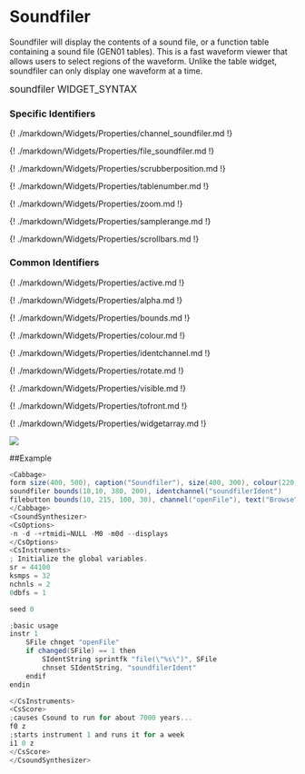 # Soundfiler

Soundfiler will display the contents of a sound file, or a function table containing a sound file (GEN01 tables). This is a fast waveform viewer that allows users to select regions of the waveform. Unlike the table widget, soundfiler can only display one waveform at a time. 


<big></pre>
soundfiler WIDGET_SYNTAX
</pre></big>

### Specific Identifiers

{! ./markdown/Widgets/Properties/channel_soundfiler.md  !}

{! ./markdown/Widgets/Properties/file_soundfiler.md !} 

{! ./markdown/Widgets/Properties/scrubberposition.md !} 

{! ./markdown/Widgets/Properties/tablenumber.md  !}

{! ./markdown/Widgets/Properties/zoom.md !}  

{! ./markdown/Widgets/Properties/samplerange.md !}  

{! ./markdown/Widgets/Properties/scrollbars.md !}  

### Common Identifiers

{! ./markdown/Widgets/Properties/active.md !} 

{! ./markdown/Widgets/Properties/alpha.md !} 

{! ./markdown/Widgets/Properties/bounds.md !}

{! ./markdown/Widgets/Properties/colour.md !} 

{! ./markdown/Widgets/Properties/identchannel.md !}  

{! ./markdown/Widgets/Properties/rotate.md !} 

{! ./markdown/Widgets/Properties/visible.md  !}

{! ./markdown/Widgets/Properties/tofront.md !} 

{! ./markdown/Widgets/Properties/widgetarray.md !}  

<!--(End of identifiers)/-->
![](../images/soundfiler.gif)

##Example
<!--(Widget Example)/-->
```csharp
<Cabbage>
form size(400, 500), caption("Soundfiler"), size(400, 300), colour(220, 220, 220), pluginID("def1")
soundfiler bounds(10,10, 380, 200), identchannel("soundfilerIdent")
filebutton bounds(10, 215, 100, 30), channel("openFile"), text("Browse")
</Cabbage>
<CsoundSynthesizer>
<CsOptions>
-n -d -+rtmidi=NULL -M0 -m0d --displays
</CsOptions>
<CsInstruments>
; Initialize the global variables. 
sr = 44100
ksmps = 32
nchnls = 2
0dbfs = 1

seed 0 

;basic usage
instr 1
    SFile chnget "openFile"
    if changed(SFile) == 1 then
        SIdentString sprintfk "file(\"%s\")", SFile
        chnset SIdentString, "soundfilerIdent"
    endif
endin

</CsInstruments>
<CsScore>
;causes Csound to run for about 7000 years...
f0 z
;starts instrument 1 and runs it for a week
i1 0 z
</CsScore>
</CsoundSynthesizer>
```
<!--(End Widget Example)/-->